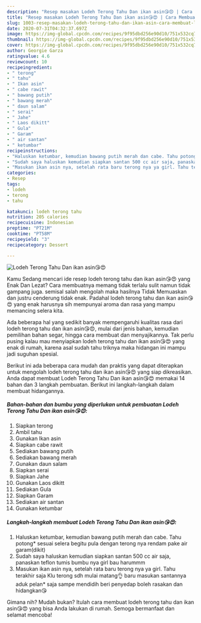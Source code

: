 ```yaml
---
description: "Resep masakan Lodeh Terong Tahu Dan ikan asin😘😍 | Cara Membuat Lodeh Terong Tahu Dan ikan asin😘😍 Yang Paling Enak"
title: "Resep masakan Lodeh Terong Tahu Dan ikan asin😘😍 | Cara Membuat Lodeh Terong Tahu Dan ikan asin😘😍 Yang Paling Enak"
slug: 1003-resep-masakan-lodeh-terong-tahu-dan-ikan-asin-cara-membuat-lodeh-terong-tahu-dan-ikan-asin-yang-paling-enak
date: 2020-07-31T04:32:37.697Z
image: https://img-global.cpcdn.com/recipes/9f95dbd256e90d10/751x532cq70/lodeh-terong-tahu-dan-ikan-asin😘😍-foto-resep-utama.jpg
thumbnail: https://img-global.cpcdn.com/recipes/9f95dbd256e90d10/751x532cq70/lodeh-terong-tahu-dan-ikan-asin😘😍-foto-resep-utama.jpg
cover: https://img-global.cpcdn.com/recipes/9f95dbd256e90d10/751x532cq70/lodeh-terong-tahu-dan-ikan-asin😘😍-foto-resep-utama.jpg
author: Georgie Garza
ratingvalue: 4.6
reviewcount: 10
recipeingredient:
- " terong"
- " tahu"
- " Ikan asin"
- " cabe rawit"
- " bawang putih"
- " bawang merah"
- " daun salam"
- " serai"
- " Jahe"
- " Laos dikitt"
- " Gula"
- " Garam"
- " air santan"
- " ketumbar"
recipeinstructions:
- "Haluskan ketumbar, kemudian bawang putih merah dan cabe. Tahu potong* sesuai selera begitu pula dengan terong nya rendam pake air garam(dikit)"
- "Sudah saya haluskan kemudian siapkan santan 500 cc air saja, panaskan teflon tumis bumbu nya girl bau harummm"
- "Masukan ikan asin nya, setelah rata baru terong nya ya girl. Tahu terakhir saja Klu terong sdh mulai matang👌 baru masukan santannya aduk pelan* saja sampe mendidih beri penyedap boleh rasakan dan hidangkan😘"
categories:
- Resep
tags:
- lodeh
- terong
- tahu

katakunci: lodeh terong tahu 
nutrition: 205 calories
recipecuisine: Indonesian
preptime: "PT21M"
cooktime: "PT58M"
recipeyield: "3"
recipecategory: Dessert

---
```



![Lodeh Terong Tahu Dan ikan asin😘😍](https://img-global.cpcdn.com/recipes/9f95dbd256e90d10/751x532cq70/lodeh-terong-tahu-dan-ikan-asin😘😍-foto-resep-utama.jpg)

Kamu Sedang mencari ide resep lodeh terong tahu dan ikan asin😘😍 yang Enak Dan Lezat? Cara membuatnya memang tidak terlalu sulit namun tidak gampang juga. semisal salah mengolah maka hasilnya Tidak Memuaskan dan justru cenderung tidak enak. Padahal lodeh terong tahu dan ikan asin😘😍 yang enak harusnya sih mempunyai aroma dan rasa yang mampu memancing selera kita.

Ada beberapa hal yang sedikit banyak mempengaruhi kualitas rasa dari lodeh terong tahu dan ikan asin😘😍, mulai dari jenis bahan, kemudian pemilihan bahan segar, hingga cara membuat dan menyajikannya. Tak perlu pusing kalau mau menyiapkan lodeh terong tahu dan ikan asin😘😍 yang enak di rumah, karena asal sudah tahu triknya maka hidangan ini mampu jadi suguhan spesial.




Berikut ini ada beberapa cara mudah dan praktis yang dapat diterapkan untuk mengolah lodeh terong tahu dan ikan asin😘😍 yang siap dikreasikan. Anda dapat membuat Lodeh Terong Tahu Dan ikan asin😘😍 memakai 14 bahan dan 3 langkah pembuatan. Berikut ini langkah-langkah dalam membuat hidangannya.

<!--inarticleads1-->

##### Bahan-bahan dan bumbu yang diperlukan untuk pembuatan Lodeh Terong Tahu Dan ikan asin😘😍:

1. Siapkan  terong
1. Ambil  tahu
1. Gunakan  Ikan asin
1. Siapkan  cabe rawit
1. Sediakan  bawang putih
1. Sediakan  bawang merah
1. Gunakan  daun salam
1. Siapkan  serai
1. Siapkan  Jahe
1. Gunakan  Laos dikitt
1. Sediakan  Gula
1. Siapkan  Garam
1. Sediakan  air santan
1. Gunakan  ketumbar




<!--inarticleads2-->

##### Langkah-langkah membuat Lodeh Terong Tahu Dan ikan asin😘😍:

1. Haluskan ketumbar, kemudian bawang putih merah dan cabe. Tahu potong* sesuai selera begitu pula dengan terong nya rendam pake air garam(dikit)
1. Sudah saya haluskan kemudian siapkan santan 500 cc air saja, panaskan teflon tumis bumbu nya girl bau harummm
1. Masukan ikan asin nya, setelah rata baru terong nya ya girl. Tahu terakhir saja Klu terong sdh mulai matang👌 baru masukan santannya aduk pelan* saja sampe mendidih beri penyedap boleh rasakan dan hidangkan😘




Gimana nih? Mudah bukan? Itulah cara membuat lodeh terong tahu dan ikan asin😘😍 yang bisa Anda lakukan di rumah. Semoga bermanfaat dan selamat mencoba!
